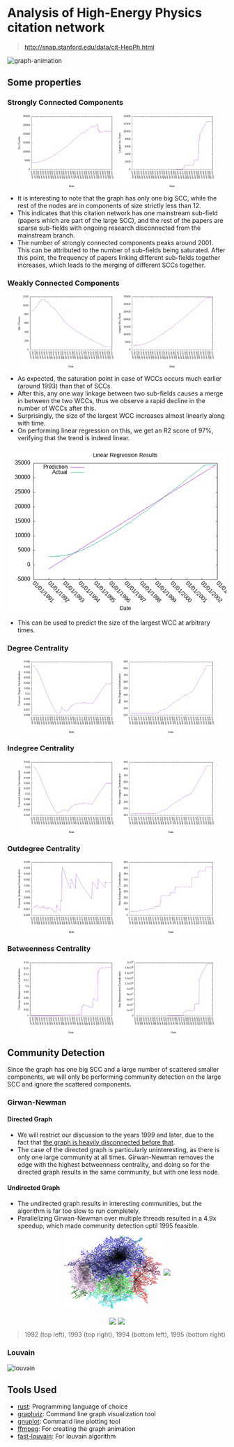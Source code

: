 # Analysis of High-Energy Physics citation network
> http://snap.stanford.edu/data/cit-HepPh.html

![graph-animation](./graphs/output.gif)

## Some properties

### Strongly Connected Components

<p align="middle">
  <img src="plots/scc_counts.png" align="middle" width="45%" />
  <img src="plots/largest_scc_sizes.png" align="middle" width="45%" />
</p>

- It is interesting to note that the graph has only one big SCC, while the rest
  of the nodes are in components of size strictly less than 12. 
- This indicates that this citation network has one mainstream sub-field
  (papers which are part of the large SCC), and the rest of the papers are
  sparse sub-fields with ongoing research disconnected from the mainstream
  branch.
- The number of strongly connected components peaks around 2001. This can be
  attributed to the number of sub-fields being saturated. After this point, the
  frequency of papers linking different sub-fields together increases, which
  leads to the merging of different SCCs together.

### Weakly Connected Components

<p align="middle">
  <img src="plots/wcc_counts.png" align="middle" width="45%" />
  <img src="plots/largest_wcc_sizes.png" align="middle" width="45%" />
</p>

- As expected, the saturation point in case of WCCs occurs much earlier (around
  1993) than that of SCCs.
- After this, any one way linkage between two sub-fields causes a merge in
  between the two WCCs, thus we observe a rapid decline in the number of WCCs
  after this.
- Surprisingly, the size of the largest WCC increases almost linearly along with time.
- On performing linear regression on this, we get an R2 score of 97%, verifying that the trend is indeed linear.

<p align="middle">
    <img src="plots/wcc_size_linreg.png" align="middle" />
</p>

- This can be used to predict the size of the largest WCC at arbitrary times.

### Degree Centrality

<p align="middle">
  <img src="plots/freeman_degree_centralization.png" align="middle" width="45%" />
  <img src="plots/max_degree_centralization.png" align="middle" width="45%" />
</p>

### Indegree Centrality

<p align="middle">
  <img src="plots/freeman_indegree_centralization.png" align="middle" width="45%" />
  <img src="plots/max_indegree_centralization.png" align="middle" width="45%" />
</p>

### Outdegree Centrality

<p align="middle">
  <img src="plots/freeman_outdegree_centralization.png" align="middle" width="45%" />
  <img src="plots/max_outdegree_centralization.png" align="middle" width="45%" />
</p>

### Betweenness Centrality

<p align="middle">
  <img src="plots/freeman_betweenness_centralization.png" align="middle" width="45%" />
  <img src="plots/max_betweenness_centralization.png" align="middle" width="45%" />
</p>

## Community Detection

Since the graph has one big SCC and a large number of scattered smaller
components, we will only be performing community detection on the large SCC and
ignore the scattered components.

### Girwan-Newman 

#### Directed Graph

- We will restrict our discussion to the years 1999 and later, due to the fact
  that [the graph is heavily disconnected before
  that](#strongly-connected-components).
- The case of the directed graph is particularly uninteresting, as there is
  only one large community at all times. Girwan-Newman removes the edge with
  the highest betweenness centrality, and doing so for the directed graph
  results in the same community, but with one less node.

#### Undirected Graph
- The undirected graph results in interesting communities, but the algorithm is far too slow to run completely.
- Parallelizing Girwan-Newman over multiple threads resulted in a 4.9x speedup, which made community detection uptil 1995 feasible.

<p align="middle">
  <img src="community_graphs/girwan_newman/g1992.png" align="middle" width="45%" />
  <img src="community_graphs/girwan_newman/g1993.png" align="middle" width="45%" />
</p>
<p align="middle">
  <img src="community_graphs/girwan_newman/g1994.png" align="middle" width="45%" />
  <img src="community_graphs/girwan_newman/g1995.png" align="middle" width="45%" />
</p>

> 1992 (top left), 1993 (top right), 1994 (bottom left), 1995 (bottom right)

### Louvain
![louvain](./community_graphs/louvain/output.gif)

## Tools Used
- [rust](https://www.rust-lang.org/): Programming language of choice
- [graphviz](https://graphviz.org/): Command line graph visualization tool
- [gnuplot](http://www.gnuplot.info/): Command line plotting tool
- [ffmpeg](https://ffmpeg.org/): For creating the graph animation
- [fast-louvain](https://github.com/Splines/fast-louvain): For louvain algorithm
